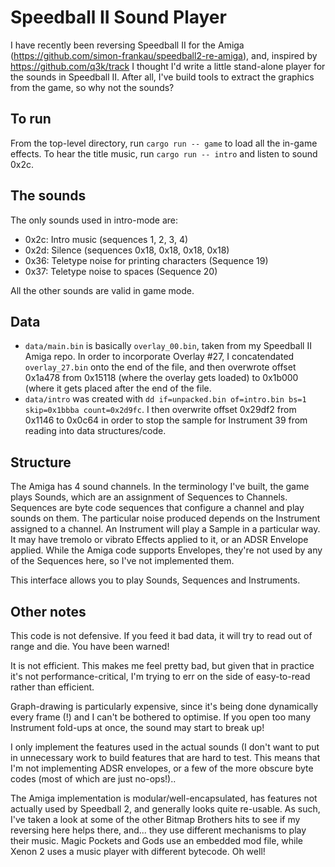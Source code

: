 # Speedball II Sound Player

I have recently been reversing Speedball II for the Amiga
(https://github.com/simon-frankau/speedball2-re-amiga), and, inspired
by https://github.com/q3k/track I thought I'd write a little
stand-alone player for the sounds in Speedball II. After all, I've
build tools to extract the graphics from the game, so why not the
sounds?

## To run

From the top-level directory, run `cargo run -- game` to load all the
in-game effects. To hear the title music, run `cargo run -- intro` and
listen to sound 0x2c.

## The sounds

The only sounds used in intro-mode are:

 * 0x2c: Intro music (sequences 1, 2, 3, 4)
 * 0x2d: Silence (sequences 0x18, 0x18, 0x18, 0x18)
 * 0x36: Teletype noise for printing characters (Sequence 19)
 * 0x37: Teletype noise to spaces (Sequence 20)

All the other sounds are valid in game mode.

## Data

 * `data/main.bin` is basically `overlay_00.bin`, taken from my
   Speedball II Amiga repo. In order to incorporate Overlay #27, I
   concatendated `overlay_27.bin` onto the end of the file, and then
   overwrote offset 0x1a478 from 0x15118 (where the overlay gets
   loaded) to 0x1b000 (where it gets placed after the end of the file.
 * `data/intro` was created with `dd if=unpacked.bin of=intro.bin bs=1
   skip=0x1bbba count=0x2d9fc`. I then overwrite offset 0x29df2 from
   0x1146 to 0x0c64 in order to stop the sample for Instrument 39 from
   reading into data structures/code.

## Structure

The Amiga has 4 sound channels. In the terminology I've built, the
game plays Sounds, which are an assignment of Sequences to
Channels. Sequences are byte code sequences that configure a channel
and play sounds on them. The particular noise produced depends on the
Instrument assigned to a channel. An Instrument will play a Sample in
a particular way. It may have tremolo or vibrato Effects applied to
it, or an ADSR Envelope applied. While the Amiga code supports
Envelopes, they're not used by any of the Sequences here, so I've not
implemented them.

This interface allows you to play Sounds, Sequences and Instruments.

## Other notes

This code is not defensive. If you feed it bad data, it will try to
read out of range and die. You have been warned!

It is not efficient. This makes me feel pretty bad, but given that in
practice it's not performance-critical, I'm trying to err on the side
of easy-to-read rather than efficient.

Graph-drawing is particularly expensive, since it's being done
dynamically every frame (!) and I can't be bothered to optimise. If
you open too many Instrument fold-ups at once, the sound may start to
break up!

I only implement the features used in the actual sounds (I don't want
to put in unnecessary work to build features that are hard to
test. This means that I'm not implementing ADSR envelopes, or a few of
the more obscure byte codes (most of which are just no-ops!)..

The Amiga implementation is modular/well-encapsulated, has features
not actually used by Speedball 2, and generally looks quite
re-usable. As such, I've taken a look at some of the other Bitmap
Brothers hits to see if my reversing here helps there, and... they use
different mechanisms to play their music. Magic Pockets and Gods use
an embedded mod file, while Xenon 2 uses a music player with different
bytecode. Oh well!
